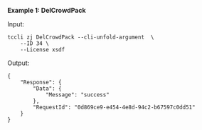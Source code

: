 **Example 1: DelCrowdPack**



Input: 

```
tccli zj DelCrowdPack --cli-unfold-argument  \
    --ID 34 \
    --License xsdf
```

Output: 
```
{
    "Response": {
        "Data": {
            "Message": "success"
        },
        "RequestId": "0d869ce9-e454-4e8d-94c2-b67597c0dd51"
    }
}
```

